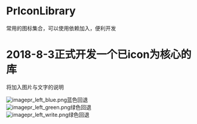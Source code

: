 # PrIconLibrary
常用的图标集合，可以使用依赖加入，便利开发

# 2018-8-3正式开发一个已icon为核心的库

将加入图片与文字的说明

![image](https://github.com/xiguanxingxiahuaxian/PrIconLibrary/blob/master/app/src/main/res/mipmap-hdpi/pr_left_blue.png)pr_left_blue.png蓝色回退  
![image](https://github.com/xiguanxingxiahuaxian/PrIconLibrary/blob/master/app/src/main/res/mipmap-hdpi/pr_left_green.png)pr_left_green.png绿色回退  
![image](https://github.com/xiguanxingxiahuaxian/PrIconLibrary/blob/master/app/src/main/res/mipmap-hdpi/pr_left_write.png)pr_left_write.png绿色回退  


